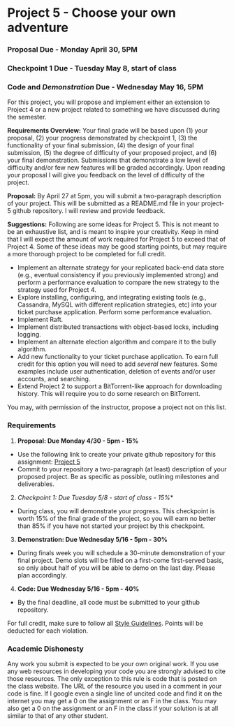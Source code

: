 Project 5 - Choose your own adventure
========================================================

### Proposal Due - Monday April 30, 5PM
### Checkpoint 1 Due - Tuesday May 8, start of class
### Code and *Demonstration* Due - Wednesday May 16, 5PM

For this project, you will propose and implement either an extension to Project 4 or a new project related to something we have discussed during the semester. 

**Requirements Overview:** Your final grade will be based upon (1) your proposal, (2) your progress demonstrated by checkpoint 1, (3) the functionality of your final submission, (4) the design of your final submission, (5) the degree of difficulty of your proposed project, and (6) your final demonstration. Submissions that demonstrate a low level of difficulty and/or few new features will be graded accordingly. Upon reading your proposal I will give you feedback on the level of difficulty of the project.

**Proposal:** By April 27 at 5pm, you will submit a two-paragraph description of your project. This will be submitted as a README.md file in your project-5 github repository. I will review and provide feedback.

**Suggestions:** Following are some ideas for Project 5. This is not meant to be an exhaustive list, and is meant to inspire your creativity. Keep in mind that I will expect the amount of work required for Project 5 to exceed that of Project 4. Some of these ideas may be good starting points, but may require a more thorough project to be completed for full credit.

- Implement an alternate strategy for your replicated back-end data store (e.g., eventual consistency if you previously implemented strong) and perform a performance evaluation to compare the new strategy to the strategy used for Project 4.
- Explore installing, configuring, and integrating existing tools (e.g., Cassandra, MySQL with different replication strategies, etc) into your ticket purchase application. Perform some performance evaluation.
- Implement Raft.
- Implement distributed transactions with object-based locks, including logging.
- Implement an alternate election algorithm and compare it to the bully algorithm.
- Add new functionality to your ticket purchase application. To earn full credit for this option you will need to add *several* new features. Some examples include user authentication, deletion of events and/or user accounts, and searching.
- Extend Project 2 to support a BitTorrent-like approach for downloading history. This will require you to do some research on BitTorrent.

You may, with permission of the instructor, propose a project not on this list.

### Requirements

1. **Proposal: Due Monday 4/30 - 5pm - 15%**
  - Use the following link to create your private github repository for this assignment: [Project 5]()
  - Commit to your repository a two-paragraph (at least) description of your proposed project. Be as specific as possible, outlining milestones and deliverables.

2. **Checkpoint 1:* Due Tuesday 5/8 - start of class - 15%**
  - During class, you will demonstrate your progress. This checkpoint is worth 15% of the final grade of the project, so you will earn no better than 85% if you have not started your project by this checkpoint.

3. **Demonstration: Due Wednesday 5/16 - 5pm - 30%**
  - During finals week you will schedule a 30-minute demonstration of your final project. Demo slots will be filled on a first-come first-served basis, so only about half of you will be able to demo on the last day. Please plan accordingly.

4. **Code: Due Wednesday 5/16 - 5pm - 40%**
  - By the final deadline, all code must be submitted to your github repository.

For full credit, make sure to follow all [Style Guidelines](https://github.com/CS682-S18/notes/blob/master/style.md). Points will be deducted for each violation.

### Academic Dishonesty

Any work you submit is expected to be your own original work. If you use any web resources in developing your code you are strongly advised to cite those resources. The only exception to this rule is code that is posted on the class website. The URL of the resource you used in a comment in your code is fine. If I google even a single line of uncited code and find it on the internet you may get a 0 on the assignment or an F in the class. You may also get a 0 on the assignment or an F in the class if your solution is at all similar to that of any other student.
